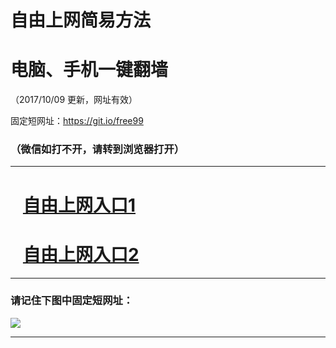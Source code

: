 ﻿# 自由上网简易方法

# 电脑、手机一键翻墙

（2017/10/09 更新，网址有效）

固定短网址：https://git.io/free99

### （微信如打不开，请转到浏览器打开）


***





# &nbsp;&nbsp; <a href="http://ft541812697.fwq-tz-1001.info/fwqtz01.html?t=100900118911 " target="_blank">自由上网入口1</a>
# &nbsp;&nbsp; <a href="http://ft2458913817.fwq-tz-1002.info/fwqtz02.html?t=10090013480 " target="_blank">自由上网入口2</a>
***

### 请记住下图中固定短网址：

<img src="https://s3-us-west-2.amazonaws.com/fwq-1001/yjfq-20170905okok.png" /> 


***

